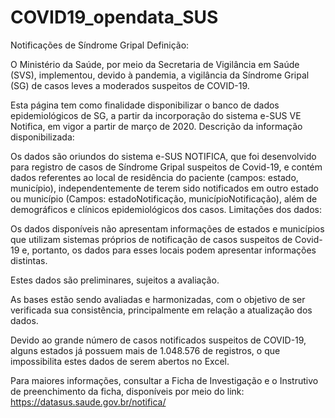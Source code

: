 # COVID19_opendata_SUS

 Notificações de Síndrome Gripal
Definição:

O Ministério da Saúde, por meio da Secretaria de Vigilância em Saúde (SVS), implementou, devido à pandemia, a vigilância da Síndrome Gripal (SG) de casos leves a moderados suspeitos de COVID-19.

Esta página tem como finalidade disponibilizar o banco de dados epidemiológicos de SG, a partir da incorporação do sistema e-SUS VE Notifica, em vigor a partir de março de 2020.
Descrição da informação disponibilizada:

Os dados são oriundos do sistema e-SUS NOTIFICA, que foi desenvolvido para registro de casos de Síndrome Gripal suspeitos de Covid-19, e contém dados referentes ao local de residência do paciente (campos: estado, município), independentemente de terem sido notificados em outro estado ou município (Campos: estadoNotificação, municípioNotificação), além de demográficos e clínicos epidemiológicos dos casos.
Limitações dos dados:

Os dados disponíveis não apresentam informações de estados e municípios que utilizam sistemas próprios de notificação de casos suspeitos de Covid-19 e, portanto, os dados para esses locais podem apresentar informações distintas.

Estes dados são preliminares, sujeitos a avaliação.

As bases estão sendo avaliadas e harmonizadas, com o objetivo de ser verificada sua consistência, principalmente em relação a atualização dos dados.

Devido ao grande número de casos notificados suspeitos de COVID-19, alguns estados já possuem mais de 1.048.576 de registros, o que impossibilita estes dados de serem abertos no Excel.

Para maiores informações, consultar a Ficha de Investigação e o Instrutivo de preenchimento da ficha, disponíveis por meio do link: https://datasus.saude.gov.br/notifica/
